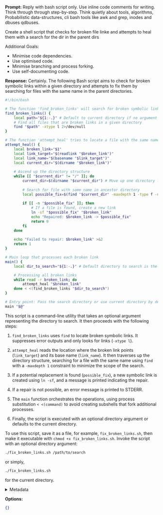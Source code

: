 **Prompt:**
Reply with bash script only. Use inline code comments for writing.
Think through through step-by-step.
Think quietly about tools, algorithms, Probabilistic data-structures, cli bash tools like awk and grep, inodes and dbuses qdbuses.

Create a shell script that checks for broken file linke and attempts to heal them with a search for the dir in the parent dirs

Additional Goals:
  - Minimise code dependencies.
  - Use optimised code.
  - Minimise branching and process forking.
  - Use self-documenting code.


**Response:**
Certainly. The following Bash script aims to check for broken symbolic links within a given directory and attempts to fix them by searching for files with the same name in the parent directories.

```bash
#!/bin/bash

# The function 'find_broken_links' will search for broken symbolic links
find_broken_links() {
    local path="${1:-.}" # Default to current directory if no argument is provided
    # Find all files that are broken links in a given directory
    find "$path" -xtype l 2>/dev/null
}

# The function 'attempt_heal' tries to locate a file with the same name in the parent directories
attempt_heal() {
    local broken_link="$1"
    local link_target="$(readlink "$broken_link")"
    local link_name="$(basename "$link_target")"
    local current_dir="$(dirname "$broken_link")"
    
    # Ascend up the directory structure
    while [[ "$current_dir" != "/" ]]; do 
        current_dir=$(dirname "$current_dir") # Move up one directory level
        
        # Search for file with same name in ancestor directory
        local possible_fix=$(find "$current_dir" -maxdepth 1 -type f -name "$link_name" -print -quit)
        
        if [[ -n "$possible_fix" ]]; then
            # If a file is found, create a new link
            ln -sf "$possible_fix" "$broken_link"
            echo "Repaired: $broken_link -> $possible_fix"
            return 0
        fi
    done
    
    echo "Failed to repair: $broken_link" >&2
    return 1
}

# Main loop that processes each broken link
main() {
    local dir_to_search="${1:-.}" # Default directory to search is the current one

    # Processing all broken links
    while read -r broken_link; do
        attempt_heal "$broken_link"
    done < <(find_broken_links "$dir_to_search")
}

# Entry point: Pass the search directory or use current directory by default
main "$@"
```

This script is a command-line utility that takes an optional argument representing the directory to search. It then proceeds with the following steps:

1. `find_broken_links` uses `find` to locate broken symbolic links. It suppresses error outputs and only looks for links (`-xtype l`).

2. `attempt_heal` reads the location where the broken link points (`link_target`) and its base name (`link_name`). It then traverses up the directory structure, searching for a file with the same name using `find` with a `-maxdepth 1` constraint to minimize the scope of the search.

3. If a potential replacement is found (`possible_fix`), a new symbolic link is created using `ln -sf`, and a message is printed indicating the repair.

4. If a repair is not possible, an error message is printed to STDERR.

5. The `main` function orchestrates the operations, using process substitution `< <(command)` to avoid creating subshells that fork additional processes.

6. Finally, the script is executed with an optional directory argument or defaults to the current directory.

To use this script, save it as a file, for example, `fix_broken_links.sh`, then make it executable with `chmod +x fix_broken_links.sh`. Invoke the script with an optional directory argument:

```bash
./fix_broken_links.sh /path/to/search
```

or simply,

```bash
./fix_broken_links.sh
```

for the current directory.

<details><summary>Metadata</summary>

- Duration: 42735 ms
- Datetime: 2023-12-26T15:24:42.924174
- Model: gpt-4-1106-preview

</details>

**Options:**
```json
{}
```

